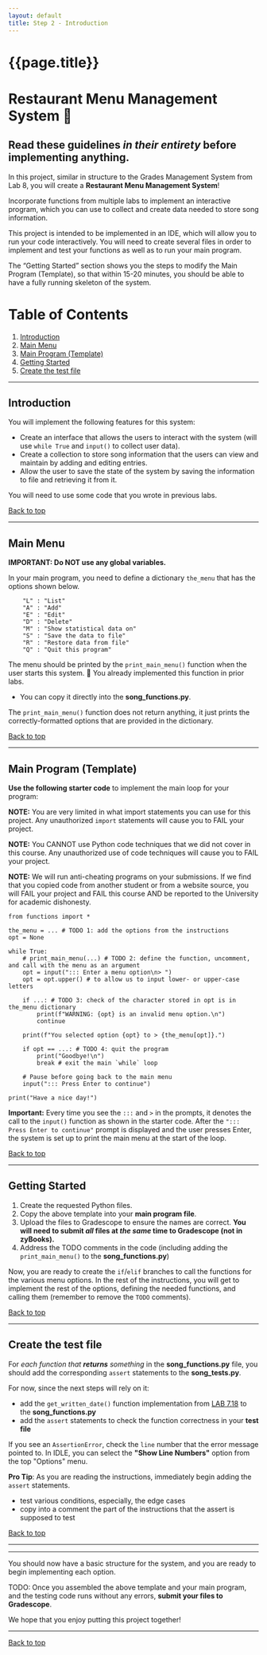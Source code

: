 ```yaml
---
layout: default
title: Step 2 - Introduction
---
```


# {{page.title}}

# Restaurant Menu Management System 📝

## Read these guidelines _in their entirety_ before implementing anything.

In this project, similar in structure to the Grades Management System from Lab 8, you will create a **Restaurant Menu Management System**!

Incorporate functions from multiple labs to implement an interactive program, which you can use to collect and create data needed to store song information. 

This project is intended to be implemented in an IDE, which will allow you to run your code interactively.
You will need to create several files in order to implement and test your functions as well as to run your main program.

The “Getting Started” section shows you the steps to modify the Main Program (Template), so that within 15-20 minutes, you should be able to have a fully running skeleton of the system.

# Table of Contents
1. [Introduction](#introduction)
1. [Main Menu](#mainmenu)
1. [Main Program (Template)](#maintemplate)
1. [Getting Started](#gettingstarted)
1. [Create the test file](#testfile)

---

## Introduction <a name="introduction"></a>

You will implement the following features for this system:

* Create an interface that allows the users to interact with the system (will use `while True` and `input()` to collect user data).
* Create a collection to store song information that the users can view and maintain by adding and editing entries.
* Allow the user to save the state of the system by saving the information to file and retrieving it from it.

You will need to use some code that you wrote in previous labs.


[Back to top](#top)

---


## Main Menu <a name="mainmenu"></a>

**IMPORTANT: Do NOT use any global variables.**

In your main program, you need to define a dictionary `the_menu` that has the options shown below.
```
    "L" : "List"
    "A" : "Add"
    "E" : "Edit"
    "D" : "Delete"
    "M" : "Show statistical data on"
    "S" : "Save the data to file"
    "R" : "Restore data from file"
    "Q" : "Quit this program"
```

The menu should be printed by the `print_main_menu()` function when the user starts this system.
🎊 You already implemented this function in prior labs.
* You can copy it directly into the  **song\_functions.py**.

The `print_main_menu()` function does not return anything, it just prints the correctly-formatted options that are provided in the dictionary.

[Back to top](#top)

---

## Main Program (Template) <a name="maintemplate"></a>

**Use the following starter code** to implement the main loop for your program:

**NOTE:** You are very limited in what import statements you can use for this project. Any unauthorized `import` statements will cause you to FAIL your project.

**NOTE:** You CANNOT use Python code techniques that we did not cover in this course. Any unauthorized use of code techniques will cause you to FAIL your project.

**NOTE:** We will run anti-cheating programs on your submissions. If we find that you copied code from another student or from a website source, you will FAIL your project and FAIL this course AND be reported to the University for academic dishonesty.

```
from functions import *

the_menu = ... # TODO 1: add the options from the instructions
opt = None

while True:
    # print_main_menu(...) # TODO 2: define the function, uncomment, and call with the menu as an argument
    opt = input("::: Enter a menu option\n> ")
    opt = opt.upper() # to allow us to input lower- or upper-case letters

    if ...: # TODO 3: check of the character stored in opt is in the_menu dictionary
        print(f"WARNING: {opt} is an invalid menu option.\n")
        continue

    print(f"You selected option {opt} to > {the_menu[opt]}.")

    if opt == ...: # TODO 4: quit the program
        print("Goodbye!\n")
        break # exit the main `while` loop

    # Pause before going back to the main menu
    input("::: Press Enter to continue")

print("Have a nice day!")
```

**Important:** Every time you see the `:::` and `>` in the prompts, it denotes the call to the `input()` function as shown in the starter code. After the `"::: Press Enter to continue"` prompt is displayed and the user presses Enter, the system is set up to print the main menu at the start of the loop.

[Back to top](#top)

---

## Getting Started <a name="gettingstarted"></a>

1. Create the requested Python files.
1. Copy the above template into your **main program file**.
1. Upload the files to Gradescope to ensure the names are correct. **You will need to submit _all_ files at _the same_ time to Gradescope (not in zyBooks).**
1. Address the TODO comments in the code (including adding the `print_main_menu()` to the **song\_functions.py**)

Now, you are ready to create the `if`/`elif` branches to call the functions for the various menu options. 
In the rest of the instructions, you will get to implement the rest of the options, defining the needed functions, and calling them (remember to remove the `TODO` comments).

[Back to top](#top)

---



## Create the test file <a name="testfile"></a>

For _each function that **returns** something_ in the **song\_functions.py** file, you should add the corresponding `assert` statements to the **song\_tests.py**.

For now, since the next steps will rely on it:
* add the `get_written_date()` function implementation from [LAB 7.18](https://learn.zybooks.com/zybook/UCSBCMPSCW8MatniFall2022/chapter/7/section/18) to the **song\_functions.py**
* add the `assert` statements to check the function correctness in your **test file** 

If you see an `AssertionError`, check the `line` number that the error message pointed to.
In IDLE, you can select the **"Show Line Numbers"** option from the top "Options" menu.


**Pro Tip**: As you are reading the instructions, immediately begin adding the `assert` statements.
* test various conditions, especially, the edge cases
* copy into a comment the part of the instructions that the assert is supposed to test

[Back to top](#top)

---

---

You should now have a basic structure for the system, and you are ready to begin implementing each option.

TODO: Once you assembled the above template and your main program, and the testing code runs without any errors, **submit your files to Gradescope**.

We hope that you enjoy putting this project together!

---

[Back to top](#top)

